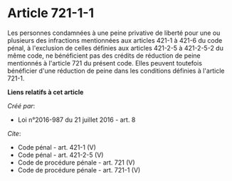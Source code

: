 # Article 721-1-1

Les personnes condamnées à une peine privative de liberté pour une ou plusieurs des infractions mentionnées aux articles
421-1 à 421-6 du code pénal, à l'exclusion de celles définies aux articles 421-2-5 à 421-2-5-2 du même code, ne bénéficient
pas des crédits de réduction de peine mentionnés à l'article 721 du présent code. Elles peuvent toutefois bénéficier d'une
réduction de peine dans les conditions définies à l'article 721-1.

**Liens relatifs à cet article**

_Créé par_:

  - Loi n°2016-987 du 21 juillet 2016 - art. 8

_Cite_:

  - Code pénal - art. 421-1 (V)
  - Code pénal - art. 421-2-5 (V)
  - Code de procédure pénale - art. 721 (V)
  - Code de procédure pénale - art. 721-1 (V)
